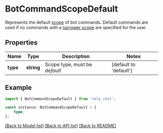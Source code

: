 # BotCommandScopeDefault

Represents the default [scope](https://core.telegram.org/bots/api/#botcommandscope) of bot commands. Default commands are used if no commands with a [narrower scope](https://core.telegram.org/bots/api/#determining-list-of-commands) are specified for the user.

## Properties

Name | Type | Description | Notes
------------ | ------------- | ------------- | -------------
**type** | **string** | Scope type, must be *default* | [default to 'default']

## Example

```typescript
import { BotCommandScopeDefault } from 'tele_rest';

const instance: BotCommandScopeDefault = {
    type,
};
```

[[Back to Model list]](../README.md#documentation-for-models) [[Back to API list]](../README.md#documentation-for-api-endpoints) [[Back to README]](../README.md)
